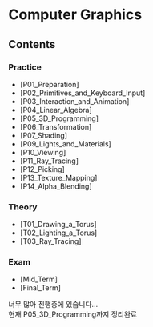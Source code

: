# Computer Graphics

## Contents
### Practice
- [P01_Preparation]
- [P02_Primitives_and_Keyboard_Input]
- [P03_Interaction_and_Animation]
- [P04_Linear_Algebra]
- [P05_3D_Programming]   
- [P06_Transformation]
- [P07_Shading]
- [P09_Lights_and_Materials]
- [P10_Viewing]
- [P11_Ray_Tracing]
- [P12_Picking]
- [P13_Texture_Mapping]
- [P14_Alpha_Blending]

### Theory
- [T01_Drawing_a_Torus]
- [T02_Lighting_a_Torus]
- [T03_Ray_Tracing]

### Exam
- [Mid_Term]
- [Final_Term]  

너무 많아 진행중에 있습니다...  
현재 P05_3D_Programming까지 정리완료